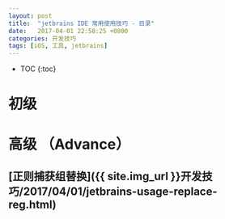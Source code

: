 ```yaml
---
layout: post
title:  "jetbrains IDE 常用使用技巧 - 目录"
date:   2017-04-01 22:58:25 +0800
categories: 开发技巧
tags: [iOS, 工具, jetbrains]
---
```


* TOC
{:toc}


# 初级





# 高级 （Advance）

##  [正则捕获组替换]({{ site.img_url }}开发技巧/2017/04/01/jetbrains-usage-replace-reg.html)